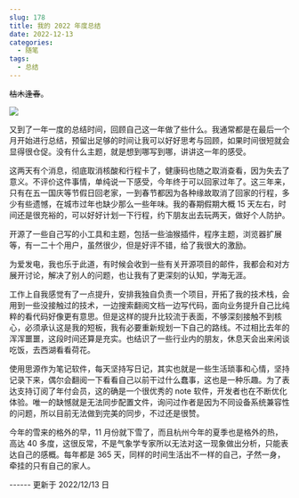 ```yaml
---
slug: 178
title: 我的 2022 年度总结
date: 2022-12-13
categories: 
  - 随笔
tags: 
  - 总结
---
```


~~枯木逢春~~。

![](https://imgurl.zishu.me/images/old/20221213/20221213.5d07nb80or4.webp)

又到了一年一度的总结时间，回顾自己这一年做了些什么。我通常都是在最后一个月开始进行总结，预留出足够的时间让我可以好好思考与回顾，如果时间很短就会显得很仓促。没有什么主题，就是想到哪写到哪，讲讲这一年的感受。

这两天有个消息，彻底取消核酸和行程卡了，健康码也随之取消查看，因为失去了意义。不评价这件事情，单纯说一下感受，今年终于可以回家过年了。这三年来，只有在五一国庆等节假日回老家，一到春节都因为各种缘故取消了回家的行程，多少有些遗憾，在城市过年也缺少那么一些年味。我的春期假期大概 15 天左右，时间还是很充裕的，可以好好计划一下行程，约下朋友出去玩两天，做好个人防护。

开源了一些自己写的小工具和主题，包括一些油猴插件，程序主题，浏览器扩展等，有一二十个用户，虽然很少，但是好评不错，给了我很大的激励。

为爱发电，我也乐于此道，有时候会收到一些有关开源项目的邮件，我都会和对方展开讨论，解决了别人的问题，也让我有了更深刻的认知，学海无涯。

工作上自我感觉有了一点提升，安排我独自负责一个项目，开拓了我的技术栈，会用到一些没接触过的技术，一边搜索翻阅文档一边写代码，面向业务提升自己比纯粹的看代码好像更有意思。但是这样的提升比较流于表面，不够深刻接触不到核心，必须承认这是我的短板，我有必要重新规划一下自己的路线。不过相比去年的浑浑噩噩，这段时间还算是充实。也结识了一些行业内的朋友，休息天会出来闲谈吃饭，去西湖看看荷花。

使用思源作为笔记软件，每天坚持写日记，其实也就是一些生活琐事和心情，坚持记录下来，偶尔会翻阅一下看看自己以前干过什么蠢事，这也是一种乐趣。为了表达支持订阅了年付会员，这的确是一个很优秀的 note 软件，开发者也在不断优化体验。唯一的缺憾就是无法同步配置文件，询问过作者是因为不同设备系统兼容性的问题，所以目前无法做到完美的同步，不过还是很赞。

今年的雪来的格外的早，11 月份就下雪了，而且杭州今年的夏季也是格外的热，高达 40 多度，这很反常，不是气象学专家所以无法对这一现象做出分析，只能表达自己的感概。每年都是 365 天，同样的时间生活出不一样的自己，孑然一身，牵挂的只有自己的家人。

------ 更新于 2022/12/13 日